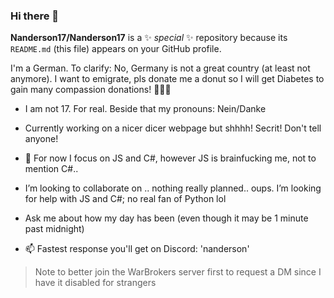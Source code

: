### Hi there 👋

**Nanderson17/Nanderson17** is a ✨ _special_ ✨ repository because its `README.md` (this file) appears on your GitHub profile.

I'm a German. To clarify: No, Germany is not a great country (at least not anymore). I want to emigrate, pls donate me a donut so I will get Diabetes to gain many compassion donations! 🥺🥺🥺
- I am not 17. For real. Beside that my pronouns: Nein/Danke

- Currently working on a nicer dicer webpage but shhhh! Secrit! Don't tell anyone!
- 👾 For now I focus on JS and C#, however JS is brainfucking me, not to mention C#..
- I’m looking to collaborate on .. nothing really planned.. oups. I’m looking for help with JS and C#; no real fan of Python lol
- Ask me about how my day has been (even though it may be 1 minute past midnight)
- 📫 Fastest response you'll get on Discord: 'nanderson'
> Note to better join the WarBrokers server first to request a DM since I have it disabled for strangers
